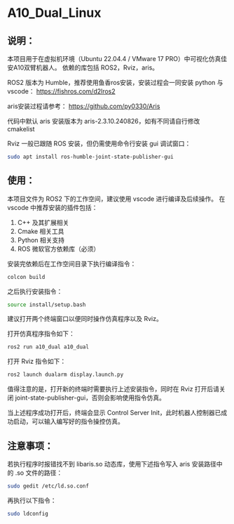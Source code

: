 # A10_Dual_Linux

## 说明：
本项目用于在虚拟机环境（Ubuntu 22.04.4 / VMware 17 PRO）中可视化仿真佳安A10双臂机器人。
依赖的库包括 ROS2，Rviz，aris。

ROS2 版本为 Humble，推荐使用鱼香ros安装，安装过程会一同安装 python 与 vscode：
https://fishros.com/d2lros2

aris安装过程请参考：
https://github.com/py0330/Aris

代码中默认 aris 安装版本为 aris-2.3.10.240826，如有不同请自行修改 cmakelist

Rviz 一般已跟随 ROS 安装，但仍需使用命令行安装 gui 调试窗口：
```bash
sudo apt install ros-humble-joint-state-publisher-gui
```

## 使用：
本项目文件为 ROS2 下的工作空间，建议使用 vscode 进行编译及后续操作。
在 vscode 中推荐安装的插件包括：
1. C++ 及其扩展相关
2. Cmake 相关工具
3. Python 相关支持
4. ROS 微软官方依赖库（必须）

安装完依赖后在工作空间目录下执行编译指令：
```bash
colcon build
```

之后执行安装指令：
```bash
source install/setup.bash
```

建议打开两个终端窗口以便同时操作仿真程序以及 Rviz。

打开仿真程序指令如下：
```bash
ros2 run a10_dual a10_dual
```

打开 Rviz 指令如下：
```bash
ros2 launch dualarm display.launch.py
```

值得注意的是，打开新的终端时需要执行上述安装指令，同时在 Rviz 打开后请关闭 joint-state-publisher-gui，否则会影响使用指令仿真。

当上述程序成功打开后，终端会显示 Control Server Init，此时机器人控制器已成功启动，可以输入编写好的指令操控仿真。

## 注意事项：
若执行程序时报错找不到 libaris.so 动态库，使用下述指令写入 aris 安装路径中的 .so 文件的路径：
```bash
sudo gedit /etc/ld.so.conf
```
再执行以下指令：
```bash
sudo ldconfig
```
